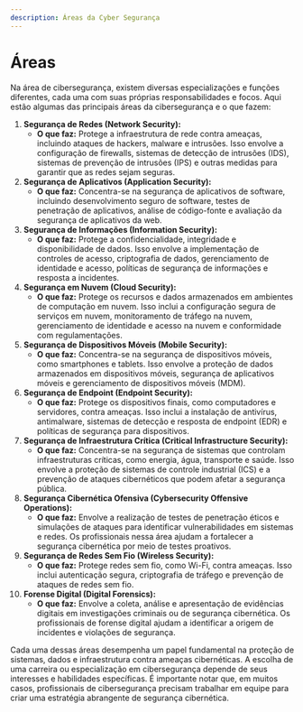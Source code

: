 ```yaml
---
description: Áreas da Cyber Segurança
---
```


# Áreas

Na área de cibersegurança, existem diversas especializações e funções diferentes, cada uma com suas próprias responsabilidades e focos. Aqui estão algumas das principais áreas da cibersegurança e o que fazem:

1. **Segurança de Redes (Network Security):**
   * **O que faz:** Protege a infraestrutura de rede contra ameaças, incluindo ataques de hackers, malware e intrusões. Isso envolve a configuração de firewalls, sistemas de detecção de intrusões (IDS), sistemas de prevenção de intrusões (IPS) e outras medidas para garantir que as redes sejam seguras.
2. **Segurança de Aplicativos (Application Security):**
   * **O que faz:** Concentra-se na segurança de aplicativos de software, incluindo desenvolvimento seguro de software, testes de penetração de aplicativos, análise de código-fonte e avaliação da segurança de aplicativos da web.
3. **Segurança de Informações (Information Security):**
   * **O que faz:** Protege a confidencialidade, integridade e disponibilidade de dados. Isso envolve a implementação de controles de acesso, criptografia de dados, gerenciamento de identidade e acesso, políticas de segurança de informações e resposta a incidentes.
4. **Segurança em Nuvem (Cloud Security):**
   * **O que faz:** Protege os recursos e dados armazenados em ambientes de computação em nuvem. Isso inclui a configuração segura de serviços em nuvem, monitoramento de tráfego na nuvem, gerenciamento de identidade e acesso na nuvem e conformidade com regulamentações.
5. **Segurança de Dispositivos Móveis (Mobile Security):**
   * **O que faz:** Concentra-se na segurança de dispositivos móveis, como smartphones e tablets. Isso envolve a proteção de dados armazenados em dispositivos móveis, segurança de aplicativos móveis e gerenciamento de dispositivos móveis (MDM).
6. **Segurança de Endpoint (Endpoint Security):**
   * **O que faz:** Protege os dispositivos finais, como computadores e servidores, contra ameaças. Isso inclui a instalação de antivírus, antimalware, sistemas de detecção e resposta de endpoint (EDR) e políticas de segurança para dispositivos.
7. **Segurança de Infraestrutura Crítica (Critical Infrastructure Security):**
   * **O que faz:** Concentra-se na segurança de sistemas que controlam infraestruturas críticas, como energia, água, transporte e saúde. Isso envolve a proteção de sistemas de controle industrial (ICS) e a prevenção de ataques cibernéticos que podem afetar a segurança pública.
8. **Segurança Cibernética Ofensiva (Cybersecurity Offensive Operations):**
   * **O que faz:** Envolve a realização de testes de penetração éticos e simulações de ataques para identificar vulnerabilidades em sistemas e redes. Os profissionais nessa área ajudam a fortalecer a segurança cibernética por meio de testes proativos.
9. **Segurança de Redes Sem Fio (Wireless Security):**
   * **O que faz:** Protege redes sem fio, como Wi-Fi, contra ameaças. Isso inclui autenticação segura, criptografia de tráfego e prevenção de ataques de redes sem fio.
10. **Forense Digital (Digital Forensics):**
    * **O que faz:** Envolve a coleta, análise e apresentação de evidências digitais em investigações criminais ou de segurança cibernética. Os profissionais de forense digital ajudam a identificar a origem de incidentes e violações de segurança.

Cada uma dessas áreas desempenha um papel fundamental na proteção de sistemas, dados e infraestrutura contra ameaças cibernéticas. A escolha de uma carreira ou especialização em cibersegurança depende de seus interesses e habilidades específicas. É importante notar que, em muitos casos, profissionais de cibersegurança precisam trabalhar em equipe para criar uma estratégia abrangente de segurança cibernética.
